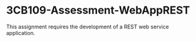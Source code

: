 # 3CB109-Assessment-WebAppREST
This assignment requires the development of a REST web service application.
